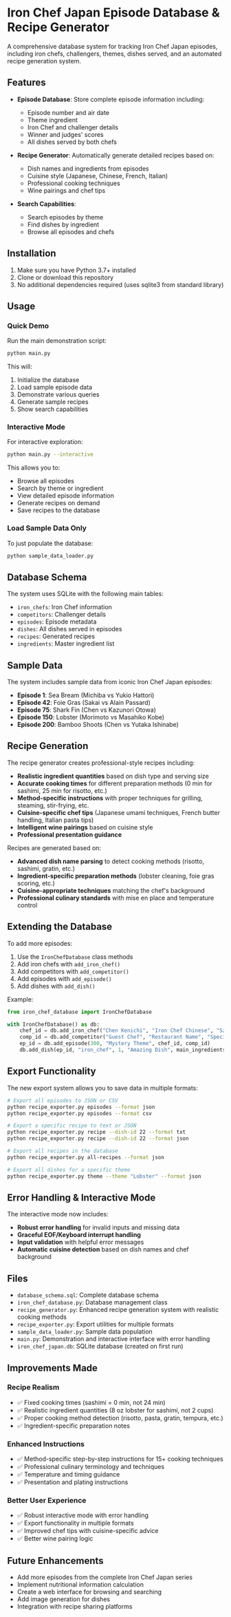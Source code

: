 # Iron Chef Japan Episode Database & Recipe Generator

A comprehensive database system for tracking Iron Chef Japan episodes, including iron chefs, challengers, themes, dishes served, and an automated recipe generation system.

## Features

- **Episode Database**: Store complete episode information including:
  - Episode number and air date
  - Theme ingredient
  - Iron Chef and challenger details
  - Winner and judges' scores
  - All dishes served by both chefs

- **Recipe Generator**: Automatically generate detailed recipes based on:
  - Dish names and ingredients from episodes
  - Cuisine style (Japanese, Chinese, French, Italian)
  - Professional cooking techniques
  - Wine pairings and chef tips

- **Search Capabilities**:
  - Search episodes by theme
  - Find dishes by ingredient
  - Browse all episodes and chefs

## Installation

1. Make sure you have Python 3.7+ installed
2. Clone or download this repository
3. No additional dependencies required (uses sqlite3 from standard library)

## Usage

### Quick Demo
Run the main demonstration script:
```bash
python main.py
```

This will:
1. Initialize the database
2. Load sample episode data
3. Demonstrate various queries
4. Generate sample recipes
5. Show search capabilities

### Interactive Mode
For interactive exploration:
```bash
python main.py --interactive
```

This allows you to:
- Browse all episodes
- Search by theme or ingredient
- View detailed episode information
- Generate recipes on demand
- Save recipes to the database

### Load Sample Data Only
To just populate the database:
```bash
python sample_data_loader.py
```

## Database Schema

The system uses SQLite with the following main tables:
- `iron_chefs`: Iron Chef information
- `competitors`: Challenger details
- `episodes`: Episode metadata
- `dishes`: All dishes served in episodes
- `recipes`: Generated recipes
- `ingredients`: Master ingredient list

## Sample Data

The system includes sample data from iconic Iron Chef Japan episodes:
- **Episode 1**: Sea Bream (Michiba vs Yukio Hattori)
- **Episode 42**: Foie Gras (Sakai vs Alain Passard)
- **Episode 75**: Shark Fin (Chen vs Kazunori Otowa)
- **Episode 150**: Lobster (Morimoto vs Masahiko Kobe)
- **Episode 200**: Bamboo Shoots (Chen vs Yutaka Ishinabe)

## Recipe Generation

The recipe generator creates professional-style recipes including:
- **Realistic ingredient quantities** based on dish type and serving size
- **Accurate cooking times** for different preparation methods (0 min for sashimi, 25 min for risotto, etc.)
- **Method-specific instructions** with proper techniques for grilling, steaming, stir-frying, etc.
- **Cuisine-specific chef tips** (Japanese umami techniques, French butter handling, Italian pasta tips)
- **Intelligent wine pairings** based on cuisine style
- **Professional presentation guidance**

Recipes are generated based on:
- **Advanced dish name parsing** to detect cooking methods (risotto, sashimi, gratin, etc.)
- **Ingredient-specific preparation methods** (lobster cleaning, foie gras scoring, etc.)
- **Cuisine-appropriate techniques** matching the chef's background
- **Professional culinary standards** with mise en place and temperature control

## Extending the Database

To add more episodes:
1. Use the `IronChefDatabase` class methods
2. Add iron chefs with `add_iron_chef()`
3. Add competitors with `add_competitor()`
4. Add episodes with `add_episode()`
5. Add dishes with `add_dish()`

Example:
```python
from iron_chef_database import IronChefDatabase

with IronChefDatabase() as db:
    chef_id = db.add_iron_chef("Chen Kenichi", "Iron Chef Chinese", "Szechuan Cuisine", "1993-1999")
    comp_id = db.add_competitor("Guest Chef", "Restaurant Name", "Specialty")
    ep_id = db.add_episode(300, "Mystery Theme", chef_id, comp_id)
    db.add_dish(ep_id, "iron_chef", 1, "Amazing Dish", main_ingredients="ingredient1, ingredient2")
```

## Export Functionality

The new export system allows you to save data in multiple formats:

```bash
# Export all episodes to JSON or CSV
python recipe_exporter.py episodes --format json
python recipe_exporter.py episodes --format csv

# Export a specific recipe to text or JSON
python recipe_exporter.py recipe --dish-id 22 --format txt
python recipe_exporter.py recipe --dish-id 22 --format json

# Export all recipes in the database
python recipe_exporter.py all-recipes --format json

# Export all dishes for a specific theme
python recipe_exporter.py theme --theme "Lobster" --format json
```

## Error Handling & Interactive Mode

The interactive mode now includes:
- **Robust error handling** for invalid inputs and missing data
- **Graceful EOF/Keyboard interrupt handling** 
- **Input validation** with helpful error messages
- **Automatic cuisine detection** based on dish names and chef background

## Files

- `database_schema.sql`: Complete database schema
- `iron_chef_database.py`: Database management class
- `recipe_generator.py`: Enhanced recipe generation system with realistic cooking methods
- `recipe_exporter.py`: Export utilities for multiple formats
- `sample_data_loader.py`: Sample data population
- `main.py`: Demonstration and interactive interface with error handling
- `iron_chef_japan.db`: SQLite database (created on first run)

## Improvements Made

### Recipe Realism
- ✅ Fixed cooking times (sashimi = 0 min, not 24 min)
- ✅ Realistic ingredient quantities (8 oz lobster for sashimi, not 2 cups)
- ✅ Proper cooking method detection (risotto, pasta, gratin, tempura, etc.)
- ✅ Ingredient-specific preparation notes

### Enhanced Instructions
- ✅ Method-specific step-by-step instructions for 15+ cooking techniques
- ✅ Professional culinary terminology and techniques
- ✅ Temperature and timing guidance
- ✅ Presentation and plating instructions

### Better User Experience
- ✅ Robust interactive mode with error handling
- ✅ Export functionality in multiple formats
- ✅ Improved chef tips with cuisine-specific advice
- ✅ Better wine pairing logic

## Future Enhancements

- Add more episodes from the complete Iron Chef Japan series
- Implement nutritional information calculation
- Create a web interface for browsing and searching
- Add image generation for dishes
- Integration with recipe sharing platforms